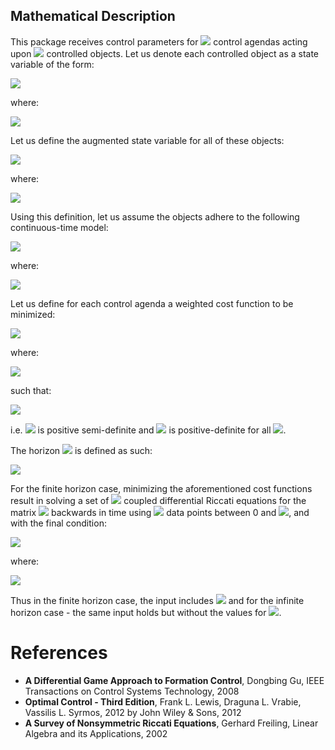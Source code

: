 ## Mathematical Description
This package receives control parameters for <img src="https://render.githubusercontent.com/render/math?math=\color{white}N \in \mathbb{N}"> control agendas acting upon <img src="https://render.githubusercontent.com/render/math?math=\color{white}n \in \mathbb{N}"> controlled objects. Let us denote each controlled object as a state variable of the form:

<img src="https://render.githubusercontent.com/render/math?math=\color{white}x_i \in \mathbb{R}^{m_i}">

where: 

<img src="https://render.githubusercontent.com/render/math?math=\color{white}m_i \in \mathbb{N} \ : \ \forall 1 \leq i \leq n">


Let us define the augmented state variable for all of these objects:

<img src="https://render.githubusercontent.com/render/math?math=\color{white}x = [x_{1,1}, ..., x_{1,m_1}, ...., x_{n,1}, ..., x_{n,m_n}]^T">

where:

<img src="https://render.githubusercontent.com/render/math?math=\color{white}x \in \mathbb{R}^{M}, M = \sum_{i=1}^n m_i">

Using this definition, let us assume the objects adhere to the following continuous-time model:

<img src="https://render.githubusercontent.com/render/math?math=\color{white}\dot{x} = A x %2B \sum_{j=1}^NB_{j} u_j \ : \ x(0) = x_0">

where:

<img src="https://render.githubusercontent.com/render/math?math=\color{white}A \in \mathbb{R}^{M \times M}, B_{j} \in \mathbb{R}^{M \times k_j} , u_j \in  \mathbb{R}^{k_j}, k_j \in  \mathbb{N} \ : \ \forall 1 \leq j \leq N">

Let us define for each control agenda a weighted cost function to be minimized:

<img src="https://render.githubusercontent.com/render/math?math=\color{white}J_i = \int_0^{T_f} (x^TQ_ix %2B \sum_{j=1}^N u_j^TR_{j}u_j)dt \ : \ \forall 1 \leq i \leq N">

where:

<img src="https://render.githubusercontent.com/render/math?math=\color{white}Q_i \in \mathbb{R}^{M \times M}, R_{i} \in \mathbb{R}^{k_i \times k_i} \ : \ \forall 1 \leq i \leq N">

such that:

<img src="https://render.githubusercontent.com/render/math?math=\color{white}Q_i \geq 0, R_{i} > 0 \ : \ \forall 1 \leq i \leq N">

i.e. <img src="https://render.githubusercontent.com/render/math?math=\color{white}Q_i"> is positive semi-definite and <img src="https://render.githubusercontent.com/render/math?math=\color{white}R_{i}"> is positive-definite for all <img src="https://render.githubusercontent.com/render/math?math=\color{white}1 \leq i  \leq N">.

The horizon <img src="https://render.githubusercontent.com/render/math?math=\color{white}T_f"> is defined as such:

<img src="https://render.githubusercontent.com/render/math?math=\color{white}T_f \in \mathbb{R} \cup \{ \infty \}">

For the finite horizon case, minimizing the aforementioned cost functions result in solving a set of <img src="https://render.githubusercontent.com/render/math?math=\color{white}N"> coupled differential Riccati equations for the matrix <img src="https://render.githubusercontent.com/render/math?math=\color{white}P_i"> backwards in time using <img src="https://render.githubusercontent.com/render/math?math=\color{white}\psi"> data points between 0 and <img src="https://render.githubusercontent.com/render/math?math=\color{white}T_f">, and with the final condition:

<img src="https://render.githubusercontent.com/render/math?math=\color{white}P_i(T_f) = P_{f_i} \ : \ \forall 1 \leq i \leq N">

where:

<img src="https://render.githubusercontent.com/render/math?math=\color{white}P_{f_i} \geq 0 \ : \ \forall 1 \leq i \leq N">

Thus in the finite horizon case, the input includes <img src="https://render.githubusercontent.com/render/math?math=\color{white}\{ m_i \}_{i=1}^N, A, \{ B_i \}_{i=1}^N, \{ Q_i \}_{i=1}^N,  \{ R_{i} \}_{i=1}^N, T_f, x_0, \{ P_{f_i} \}_{i=1}^N, \psi"> and for the infinite horizon case - the same input holds but without the values for <img src="https://render.githubusercontent.com/render/math?math=\color{white}P_{f}">.

# References
- **A Differential Game Approach to Formation Control**, Dongbing Gu, IEEE Transactions on Control Systems Technology, 2008
- **Optimal Control - Third Edition**, Frank L. Lewis, Draguna L. Vrabie, Vassilis L. Syrmos, 2012 by John Wiley & Sons, 2012
- **A Survey of Nonsymmetric Riccati Equations**, Gerhard Freiling, Linear Algebra and its Applications, 2002
